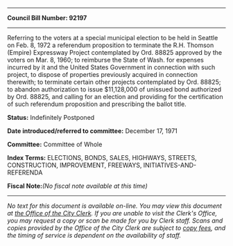 

********

**Council Bill Number: 92197**
********

 Referring to the voters at a special municipal election to be held in Seattle on Feb. 8, 1972 a referendum proposition to terminate the R.H. Thomson (Empire) Expressway Project contemplated by Ord. 88825 approved by the voters on Mar. 8, 1960; to reimburse the State of Wash. for expenses incurred by it and the United States Government in connection with such project, to dispose of properties previously acquired in connection therewith; to terminate certain other projects contemplated by Ord. 88825; to abandon authorization to issue $11,128,000 of unissued bond authorized by Ord. 88825, and calling for an election and providing for the certification of such referendum proposition and prescribing the ballot title.

**Status:** Indefinitely Postponed
   
   
**Date introduced/referred to committee:** December 17, 1971
   
**Committee:** Committee of Whole
   
   
**Index Terms:** ELECTIONS, BONDS, SALES, HIGHWAYS, STREETS, CONSTRUCTION, IMPROVEMENT, FREEWAYS, INITIATIVES-AND-REFERENDA

**Fiscal Note:**_(No fiscal note available at this time)_
********

_No text for this document is available on-line. You may view this document at [the Office of the City Clerk](http://www.seattle.gov/leg/clerk/contactUs.htm). If you are unable to visit the Clerk's Office, you may request a copy or scan be made for you by Clerk staff. Scans and copies provided by the Office of the City Clerk are subject to [copy fees](http://clerk.seattle.gov/~public/clerkfees.htm), and the timing of service is dependent on the availability of staff._

